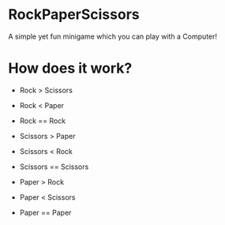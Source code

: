 # RockPaperScissors
A simple yet fun minigame which you can play with a Computer!

# How does it work?
- Rock > Scissors
- Rock < Paper
- Rock == Rock

- Scissors > Paper
- Scissors < Rock
- Scissors == Scissors

- Paper > Rock
- Paper < Scissors
- Paper == Paper
